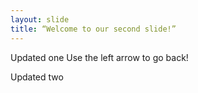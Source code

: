 ```yaml
---
layout: slide
title: “Welcome to our second slide!”
---
```

Updated one
Use the left arrow to go back!

Updated two

